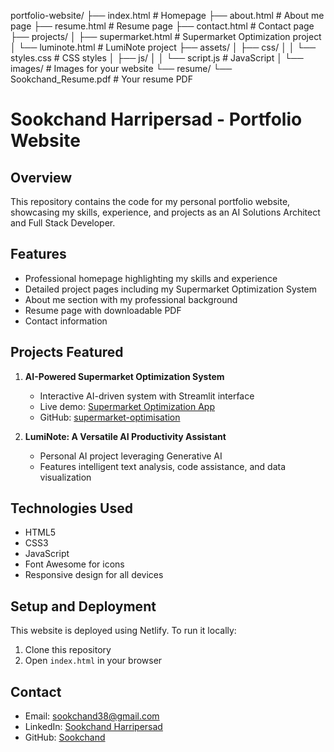 portfolio-website/
├── index.html                 # Homepage
├── about.html                 # About me page
├── resume.html                # Resume page
├── contact.html               # Contact page
├── projects/
│   ├── supermarket.html       # Supermarket Optimization project
│   └── luminote.html          # LumiNote project
├── assets/
│   ├── css/
│   │   └── styles.css         # CSS styles
│   ├── js/
│   │   └── script.js          # JavaScript
│   └── images/                # Images for your website
└── resume/
    └── Sookchand_Resume.pdf   # Your resume PDF

# Sookchand Harripersad - Portfolio Website

## Overview
This repository contains the code for my personal portfolio website, showcasing my skills, experience, and projects as an AI Solutions Architect and Full Stack Developer.

## Features
- Professional homepage highlighting my skills and experience
- Detailed project pages including my Supermarket Optimization System
- About me section with my professional background
- Resume page with downloadable PDF
- Contact information

## Projects Featured
1. **AI-Powered Supermarket Optimization System**
   - Interactive AI-driven system with Streamlit interface
   - Live demo: [Supermarket Optimization App](https://supermarket-optimisation-6nldqlxy9mwvhlwfzwhzbl.streamlit.app)
   - GitHub: [supermarket-optimisation](https://github.com/Sookchand/supermarket-optimisation)

2. **LumiNote: A Versatile AI Productivity Assistant**
   - Personal AI project leveraging Generative AI
   - Features intelligent text analysis, code assistance, and data visualization

## Technologies Used
- HTML5
- CSS3
- JavaScript
- Font Awesome for icons
- Responsive design for all devices

## Setup and Deployment
This website is deployed using Netlify. To run it locally:
1. Clone this repository
2. Open `index.html` in your browser

## Contact
- Email: sookchand38@gmail.com
- LinkedIn: [Sookchand Harripersad](https://www.linkedin.com/in/sookchand-harripersad-4a726497/)
- GitHub: [Sookchand](https://github.com/Sookchand)
